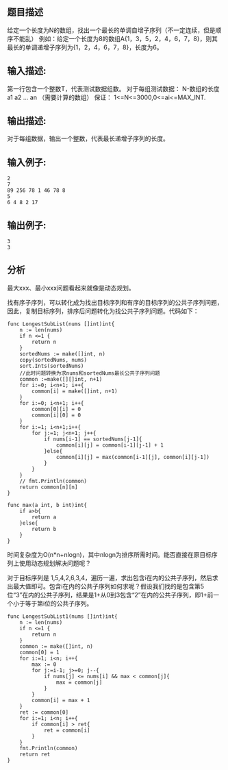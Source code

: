## 题目描述

给定一个长度为N的数组，找出一个最长的单调自增子序列（不一定连续，但是顺序不能乱） 例如：给定一个长度为8的数组A{1，3，5，2，4，6，7，8}，则其最长的单调递增子序列为{1，2，4，6，7，8}，长度为6。


## 输入描述:


第一行包含一个整数T，代表测试数据组数。
对于每组测试数据： N-数组的长度
a1 a2 … an （需要计算的数组）
保证： 1<=N<=3000,0<=ai<=MAX_INT.



## 输出描述:


对于每组数据，输出一个整数，代表最长递增子序列的长度。



## 输入例子:

~~~
2
7
89 256 78 1 46 78 8
5
6 4 8 2 17
~~~


## 输出例子:

~~~
3
3
~~~

## 分析

最大xxx、最小xxx问题看起来就像是动态规划。

找有序子序列，可以转化成为找出目标序列和有序的目标序列的公共子序列问题，因此，复制目标序列，排序后问题转化为找公共子序列问题。代码如下：

~~~golang
func LongestSubList(nums []int)int{
	n := len(nums)
	if n <=1 {
		return n
	}
	sortedNums := make([]int, n)
	copy(sortedNums, nums)
	sort.Ints(sortedNums)
	//此时问题转换为求nums和sortedNums最长公共子序列问题
	common :=make([][]int, n+1)
	for i:=0; i<n+1; i++{
		common[i] = make([]int, n+1)
	}
	for i:=0; i<n+1; i++{
		common[0][i] = 0
		common[i][0] = 0
	}
	for i:=1; i<n+1;i++{
		for j:=1; j<n+1; j++{		
			if nums[i-1] == sortedNums[j-1]{
				common[i][j] = common[i-1][j-1] + 1
			}else{
				common[i][j] = max(common[i-1][j], common[i][j-1])
			}
		}
	}
	// fmt.Println(common)
	return common[n][n]
}

func max(a int, b int)int{
	if a>b{
		return a
	}else{
		return b
	}
}
~~~

时间复杂度为O(n*n+nlogn)，其中nlogn为排序所需时间。能否直接在原目标序列上使用动态规划解决问题呢？

对于目标序列是 1,5,4,2,6,3,4，遍历一遍，求出包含i在内的公共子序列，然后求出最大值即可。包含i在内的公共子序列如何求呢？假设我们找的是包含第5位“3”在内的公共子序列，结果是1+从0到3包含“2”在内的公共子序列，即1+前一个小于等于第i位的公共子序列。

~~~golang
func LongestSubList1(nums []int)int{
	n := len(nums)
	if n <=1 {
		return n
	}
	common := make([]int, n)
	common[0] = 1
	for i:=1; i<n; i++{
		max := 0
		for j:=i-1; j>=0; j--{
			if nums[j] <= nums[i] && max < common[j]{
				max = common[j]
			}
		}
		common[i] = max + 1
	}
	ret := common[0]
	for i:=1; i<n; i++{
		if common[i] > ret{
			ret = common[i]
		}
	}
	fmt.Println(common)
	return ret
}

~~~